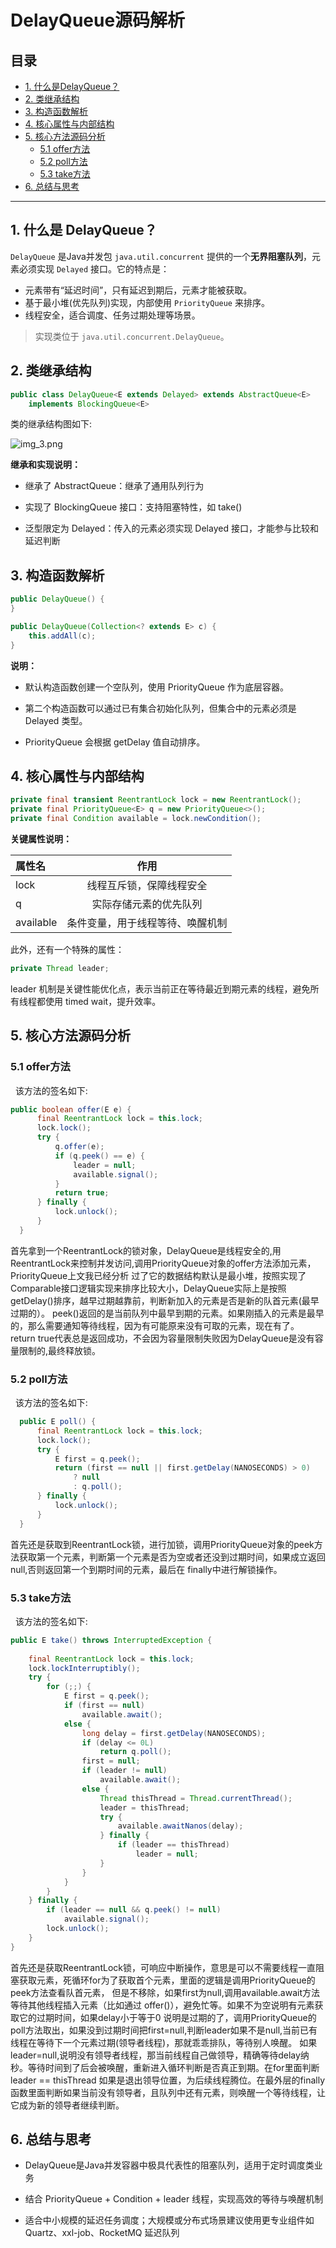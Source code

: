 # DelayQueue源码解析

## 目录
- [1. 什么是DelayQueue？](#1-什么是-delayqueue)
- [2. 类继承结构](#2-类继承结构)
- [3. 构造函数解析](#3-构造函数解析)
- [4. 核心属性与内部结构](#4-核心属性与内部结构)
- [5. 核心方法源码分析](#5-核心方法源码分析)
    - [5.1 offer方法](#51-offer方法)
    - [5.2 poll方法](#52-poll方法)
    - [5.3 take方法](#53-take方法)
- [6. 总结与思考](#6-总结与思考)

---

## 1. 什么是 DelayQueue？
`DelayQueue` 是Java并发包 `java.util.concurrent` 提供的一个**无界阻塞队列**，元素必须实现 `Delayed` 接口。它的特点是：

- 元素带有“延迟时间”，只有延迟到期后，元素才能被获取。
- 基于最小堆(优先队列)实现，内部使用 `PriorityQueue` 来排序。
- 线程安全，适合调度、任务过期处理等场景。

> 实现类位于 `java.util.concurrent.DelayQueue`。

## 2. 类继承结构
```java
public class DelayQueue<E extends Delayed> extends AbstractQueue<E>
    implements BlockingQueue<E> 
```
类的继承结构图如下:

![img_3.png](..%2Fimg%2Fimg_3.png)

**继承和实现说明：**

- 继承了 AbstractQueue：继承了通用队列行为

- 实现了 BlockingQueue 接口：支持阻塞特性，如 take()

- 泛型限定为 Delayed：传入的元素必须实现 Delayed 接口，才能参与比较和延迟判断

## 3. 构造函数解析
```java
public DelayQueue() {
}

public DelayQueue(Collection<? extends E> c) {
    this.addAll(c);
}
```
**说明：**

- 默认构造函数创建一个空队列，使用 PriorityQueue 作为底层容器。

- 第二个构造函数可以通过已有集合初始化队列，但集合中的元素必须是 Delayed 类型。

- PriorityQueue 会根据 getDelay 值自动排序。

## 4. 核心属性与内部结构
```java
private final transient ReentrantLock lock = new ReentrantLock();
private final PriorityQueue<E> q = new PriorityQueue<>();
private final Condition available = lock.newCondition();
```
**关键属性说明：**

| 属性名  |                作用                 |  
|:-----|:---------------------------------:|
| lock	 | 线程互斥锁，保障线程安全 | 
| q |          实际存储元素的优先队列	           |
| available |           条件变量，用于线程等待、唤醒机制	           |

此外，还有一个特殊的属性：
```java
private Thread leader;
```
leader 机制是关键性能优化点，表示当前正在等待最近到期元素的线程，避免所有线程都使用 timed wait，提升效率。

## 5. 核心方法源码分析
### 5.1 offer方法
&nbsp;&nbsp;该方法的签名如下:
```java
public boolean offer(E e) {
      final ReentrantLock lock = this.lock;
      lock.lock();
      try {
          q.offer(e);
          if (q.peek() == e) {
              leader = null;
              available.signal();
          }
          return true;
      } finally {
          lock.unlock();
      }
  }
```
首先拿到一个ReentrantLock的锁对象，DelayQueue是线程安全的,用ReentrantLock来控制并发访问,调用PriorityQueue对象的offer方法添加元素，PriorityQueue上文我已经分析
过了它的数据结构默认是最小堆，按照实现了Comparable接口逻辑实现来排序比较大小，DelayQueue实际上是按照getDelay()排序，越早过期越靠前，判断新加入的元素是否是新的队首元素(最早过期的）。
peek()返回的是当前队列中最早到期的元素。如果刚插入的元素是最早的，那么需要通知等待线程，因为有可能原来没有可取的元素，现在有了。
return true代表总是返回成功，不会因为容量限制失败因为DelayQueue是没有容量限制的,最终释放锁。

### 5.2 poll方法
&nbsp;&nbsp;该方法的签名如下:
```java
  public E poll() {
      final ReentrantLock lock = this.lock;
      lock.lock();
      try {
          E first = q.peek();
          return (first == null || first.getDelay(NANOSECONDS) > 0)
              ? null
              : q.poll();
      } finally {
          lock.unlock();
      }
  }
```
首先还是获取到ReentrantLock锁，进行加锁，调用PriorityQueue对象的peek方法获取第一个元素，判断第一个元素是否为空或者还没到过期时间，如果成立返回null,否则返回第一个到期时间的元素，最后在
finally中进行解锁操作。

### 5.3 take方法
&nbsp;&nbsp;该方法的签名如下:
```java
public E take() throws InterruptedException {
    
    final ReentrantLock lock = this.lock;
    lock.lockInterruptibly();
    try {
        for (;;) {
            E first = q.peek();
            if (first == null)
                available.await();
            else {
                long delay = first.getDelay(NANOSECONDS);
                if (delay <= 0L)
                    return q.poll();
                first = null;
                if (leader != null)
                    available.await();
                else {
                    Thread thisThread = Thread.currentThread();
                    leader = thisThread;
                    try {
                        available.awaitNanos(delay);
                    } finally {
                        if (leader == thisThread)
                            leader = null;
                    }
                }
            }
        }
    } finally {
        if (leader == null && q.peek() != null)
            available.signal();
        lock.unlock();
    }
}
```
首先还是获取ReentrantLock锁，可响应中断操作，意思是可以不需要线程一直阻塞获取元素，死循环for为了获取首个元素，里面的逻辑是调用PriorityQueue的peek方法查看队首元素，
但是不移除，如果first为null,调用available.await方法等待其他线程插入元素（比如通过 offer()），避免忙等。如果不为空说明有元素获取它的过期时间，如果delay小于等于0
说明是过期的了，调用PriorityQueue的poll方法取出，如果没到过期时间把first=null,判断leader如果不是null,当前已有线程在等待下一个元素过期(领导者线程)，那就乖乖排队，等待别人唤醒。
如果leader=null,说明没有领导者线程，那当前线程自己做领导，精确等待delay纳秒。等待时间到了后会被唤醒，重新进入循环判断是否真正到期。在for里面判断leader == thisThread
如果是退出领导位置，为后续线程腾位。在最外层的finally函数里面判断如果当前没有领导者，且队列中还有元素，则唤醒一个等待线程，让它成为新的领导者继续判断。

## 6. 总结与思考
- DelayQueue是Java并发容器中极具代表性的阻塞队列，适用于定时调度类业务

- 结合 PriorityQueue + Condition + leader 线程，实现高效的等待与唤醒机制

- 适合中小规模的延迟任务调度；大规模或分布式场景建议使用更专业组件如 Quartz、xxl-job、RocketMQ 延迟队列
